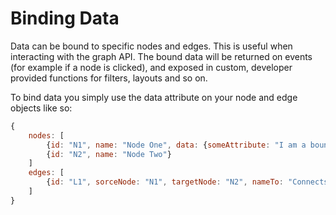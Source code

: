 # Binding Data
Data can be bound to specific nodes and edges. This is useful when interacting with the graph API. The bound data will be returned on events (for example if a node is clicked), and exposed in custom, developer provided functions for filters, layouts and so on.

To bind data you simply use the data attribute on your node and edge objects like so:
```javascript
{
    nodes: [
        {id: "N1", name: "Node One", data: {someAttribute: "I am a bound data value"}},
        {id: "N2", name: "Node Two"}
    ]
    edges: [
        {id: "L1", sorceNode: "N1", targetNode: "N2", nameTo: "Connects", data: {someAttribute: "I am also a bound data value"}}
    ]
}
```
